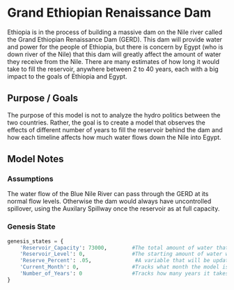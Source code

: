 # Grand Ethiopian Renaissance Dam
Ethiopia is in the process of building a massive dam on the Nile river called the Grand Ethiopian Renaissance Dam (GERD). This dam will provide water and power for the people of Ethiopia, but there is concern by Egypt (who is down river of the Nile) that this dam will greatly affect the amount of water they receive from the Nile. There are many estimates of how long it would take to fill the reservoir, anywhere between 2 to 40 years, each with a big impact to the goals of Ethiopia and Egypt.

## Purpose / Goals
The purpose of this model is not to analyze the hydro politics between the two countries. Rather, the goal is to create a model that observes the effects of different number of years to fill the reservoir behind the dam and how each timeline affects how much water flows down the Nile into Egypt.

## Model Notes
### Assumptions
The water flow of the Blue Nile River can pass through the GERD at its normal flow levels. Otherwise the dam would always have uncontrolled spillover, using the Auxilary Spillway once the reservoir as at full capacity.

### Genesis State
``` python
genesis_states = {
    'Reservoir_Capacity': 73000,        #The total amount of water that the Grand Ethiopian Renaissance Dam's reservoir can hold.
    'Reservoir_Level': 0,               #The starting amount of water within the GERD's reservoir.
    'Reserve_Percent': .05,              #A variable that will be updated with each time step that keeps track of how much of the water flowing through the dam to hold back to fill the reservoir.
    'Current_Month': 0,                 #Tracks what month the model is in so that the proper river water level can be pulled.
    'Number_of_Years': 0                #Tracks how many years it takes to fill the reservoir.
}
```